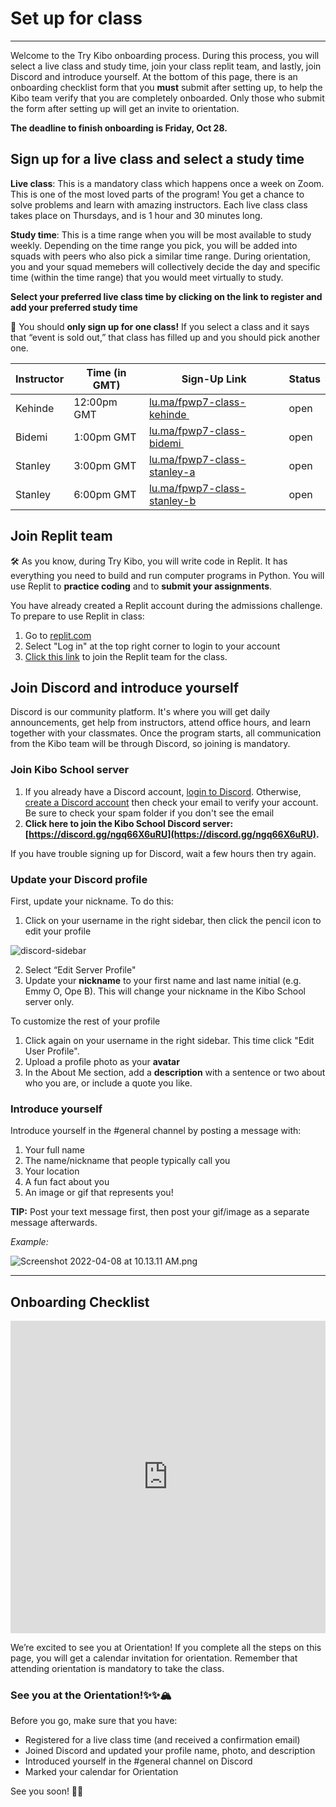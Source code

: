 # Set up for class

---
Welcome to the Try Kibo onboarding process. During this process, you will select a live class and study time, join your class replit team, and lastly, join Discord and introduce yourself. At the bottom of this page, there is an onboarding checklist form that you **must** submit after setting up, to help the Kibo team verify that you are completely onboarded. Only those who submit the form after setting up will get an invite to orientation.

<!-- TODO: update date -->
**The deadline to finish onboarding is Friday, Oct 28.**


## Sign up for a live class and select a study time

**Live class**: This is a mandatory class which happens once a week on Zoom. This is one of the most loved parts of the program! You get a chance to solve problems and learn with amazing instructors. Each live class class takes place on Thursdays, and is 1 hour and 30 minutes long.


**Study time**: This is a time range when you will be most available to study weekly. Depending on the time range you pick, you will be added into squads with peers who also pick a similar time range. During orientation, you and your squad memebers will collectively decide the day and specific time (within the time range) that you would meet virtually to study.


**Select your preferred live class time by clicking on the link to register and add your preferred study time**



<aside>

📢 You should **only sign up for one class!** If you select a class and it says that “event is sold out,” that class has filled up and you should pick another one.

</aside>

| Instructor | Time (in GMT) | Sign-Up Link                | Status
| ------ | ----------------- | --------------------------- | ------ |
| Kehinde  | 12:00pm GMT   | <a href="https://lu.ma/fpwp7-class-kehinde" target="_blank"> lu.ma/fpwp7-class-kehinde </a>   | open |
| Bidemi  | 1:00pm GMT   | <a href="https://lu.ma/fpwp7-class-bidemi" target="_blank"> lu.ma/fpwp7-class-bidemi </a>   | open |
| Stanley   | 3:00pm GMT   | <a href="https://lu.ma/fpwp7-class-stanley-a" target="_blank"> lu.ma/fpwp7-class-stanley-a </a>    | open |
| Stanley   | 6:00pm GMT   | <a href="https://lu.ma/fpwp7-class-stanley-b" target="_blank"> lu.ma/fpwp7-class-stanley-b </a>    | open |

## Join Replit team

<aside>

🛠️ As you know, during Try Kibo, you will write code in Replit. It has everything you need to build and run computer programs in Python. You will use Replit to **practice coding** and to **submit your assignments**.

</aside>

You have already created a Replit account during the admissions challenge. To prepare to use Replit in class:

1. Go to [replit.com](https://replit.com)
2. Select "Log in" at the top right corner to login to your account
3. [Click this link](https://replit.com/teams/join/vifumteyqmrngpvjubfszxnioczxtaih-tk8-fpwp) to join the Replit team for the class.

## Join Discord and introduce yourself

Discord is our community platform. It's where you will get daily announcements, get help from instructors, attend office hours, and learn together with your classmates. Once the program starts, all communication from the Kibo team will be through Discord, so joining is mandatory.

### Join Kibo School server

1. If you already have a Discord account, [login to Discord](https://discord.com/login). Otherwise, [create a Discord account](https://discord.com/register?redirect_to=%2Flogin) then check your email to verify your account. Be sure to check your spam folder if you don't see the email
2. **Click here to join the Kibo School Discord server: [https://discord.gg/ngq66X6uRU](https://discord.gg/ngq66X6uRU).**

If you have trouble signing up for Discord, wait a few hours then try again.

### Update your Discord profile

First, update your nickname. To do this:
1. Click on your username in the right sidebar, then click the pencil icon to edit your profile

![discord-sidebar](https://user-images.githubusercontent.com/3818920/177379432-e2997c28-f0e8-4687-9d9b-4f4cdca0aa72.png)

2. Select “Edit Server Profile"
3. Update your **nickname** to your first name and last name initial (e.g. Emmy O, Ope B). This will change your nickname in the Kibo School server only.

To customize the rest of your profile
1. Click again on your username in the right sidebar. This time click "Edit User Profile".
2. Upload a profile photo as your **avatar**
3. In the About Me section, add a **description** with a sentence or two about who you are, or include a quote you like.

### Introduce yourself

Introduce yourself in the #general channel by posting a message with:

1. Your full name
2. The name/nickname that people typically call you
3.  Your location
4. A fun fact about you
5. An image or gif that represents you!

**TIP:** Post your text message first, then post your gif/image as a separate message afterwards.

_Example:_

![Screenshot 2022-04-08 at 10.13.11 AM.png](/future-proof-with-python/try-kibo-onboarding/screenshot-2022-04-08-at-10.13.11-am.png)

---

## Onboarding Checklist

<div style="width:100%;height:500px;"><iframe src="https://docs.google.com/forms/d/e/1FAIpQLScieQBIvPYu9ce5khi_ZesNC2MBi9c9_i_pQzSXA7swjL643A/viewform?usp=send_form&embed=true" frameborder="0" sandbox="allow-scripts allow-popups allow-top-navigation-by-user-activation allow-forms allow-same-origin" allowfullscreen="" style="width: 100%; height: 100%; border-radius: 1px; pointer-events: auto; background-color: white;"></iframe></div>

We’re excited to see you at Orientation! If you complete all the steps on this page, you will get a calendar invitation for orientation. Remember that attending orientation is mandatory to take the class.

### See you at the Orientation!✨✨🏔️

Before you go, make sure that you have:

- Registered for a live class time (and received a confirmation email)
- Joined Discord and updated your profile name, photo, and description
- Introduced yourself in the #general channel on Discord
- Marked your calendar for Orientation

See you soon! 🎉🎉